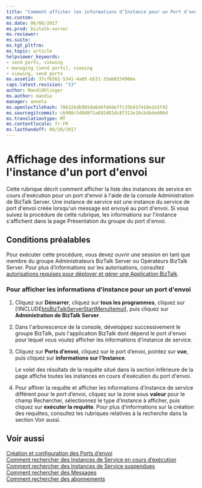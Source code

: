 ```yaml
---
title: "Comment afficher les informations d’Instance pour un Port d’envoi | Documents Microsoft"
ms.custom: 
ms.date: 06/08/2017
ms.prod: biztalk-server
ms.reviewer: 
ms.suite: 
ms.tgt_pltfrm: 
ms.topic: article
helpviewer_keywords:
- send ports, viewing
- managing [send ports], viewing
- viewing, send ports
ms.assetid: 37cf6561-5341-4a05-b531-33ab0334966e
caps.latest.revision: "13"
author: MandiOhlinger
ms.author: mandia
manager: anneta
ms.openlocfilehash: 78632bdb9b5da6d4fd4de7fc35b91f410e2e5f42
ms.sourcegitcommit: cb908c540d8f1a692d01dc8f313e16cb4b4e696d
ms.translationtype: MT
ms.contentlocale: fr-FR
ms.lasthandoff: 09/20/2017
---
```

# <a name="how-to-view-instance-information-for-a-send-port"></a>Affichage des informations sur l'instance d'un port d'envoi
Cette rubrique décrit comment afficher la liste des instances de service en cours d'exécution pour un port d'envoi à l'aide de la console Administration de BizTalk Server. Une instance de service est une instance du service de port d'envoi créée lorsqu'un message est envoyé au port d'envoi. Si vous suivez la procédure de cette rubrique, les informations sur l'instance s'affichent dans la page Présentation du groupe du port d'envoi.  
  
## <a name="prerequisites"></a>Conditions préalables  
 Pour exécuter cette procédure, vous devez ouvrir une session en tant que membre du groupe Administrateurs BizTalk Server ou Opérateurs BizTalk Server. Pour plus d’informations sur les autorisations, consultez [autorisations requises pour déployer et gérer une Application BizTalk](../core/permissions-required-for-deploying-and-managing-a-biztalk-application.md).  
  
### <a name="to-view-instance-information-for-a-send-port"></a>Pour afficher les informations d'instance pour un port d'envoi  
  
1.  Cliquez sur **Démarrer**, cliquez sur **tous les programmes**, cliquez sur [!INCLUDE[btsBizTalkServerStartMenuItemui](../includes/btsbiztalkserverstartmenuitemui-md.md)], puis cliquez sur **Administration de BizTalk Server**.  
  
2.  Dans l'arborescence de la console, développez successivement le groupe BizTalk, puis l'application BizTalk dont dépend le port d'envoi pour lequel vous voulez afficher les informations d'instance de service.  
  
3.  Cliquez sur **Ports d’envoi**, cliquez sur le port d’envoi, pointez sur **vue**, puis cliquez sur **informations sur l’Instance**.  
  
     Le volet des résultats de la requête situé dans la section inférieure de la page affiche toutes les instances en cours d'exécution du port d'envoi.  
  
4.  Pour affiner la requête et afficher les informations d’instance de service différent pour le port d’envoi, cliquez sur la zone sous **valeur** pour le champ Rechercher, sélectionnez le type d’instance à afficher, puis cliquez sur **exécuter la requête**. Pour plus d'informations sur la création des requêtes, consultez les rubriques relatives à la recherche dans la section Voir aussi.  
  
## <a name="see-also"></a>Voir aussi  
 [Création et configuration des Ports d’envoi](../core/creating-and-configuring-send-ports.md)   
 [Comment rechercher des Instances de Service en cours d’exécution](../core/how-to-search-for-running-service-instances.md)   
 [Comment rechercher des Instances de Service suspendues](../core/how-to-search-for-suspended-service-instances.md)   
 [Comment rechercher des Messages](../core/how-to-search-for-messages.md)   
 [Comment rechercher des abonnements](../core/how-to-search-for-subscriptions.md)